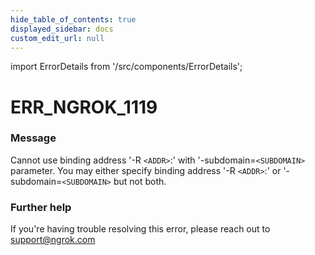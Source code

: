 ```yaml
---
hide_table_of_contents: true
displayed_sidebar: docs
custom_edit_url: null
---
```


import ErrorDetails from '/src/components/ErrorDetails';

# ERR_NGROK_1119

### Message
Cannot use binding address '-R `<ADDR>`:' with '-subdomain=`<SUBDOMAIN>` parameter.
You may either specify binding address '-R `<ADDR>`:' or '-subdomain=`<SUBDOMAIN>` but not both.

### Further help
If you're having trouble resolving this error, please reach out to [support@ngrok.com](mailto:support@ngrok.com?subject=Help%20with%20ERR_NGROK_1119)

<ErrorDetails error='err_ngrok_1119' />

